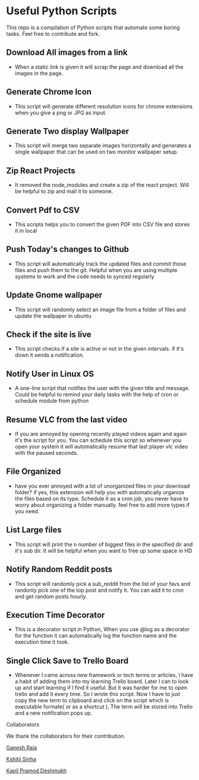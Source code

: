 # Useful Python Scripts

This repo is a compilation of Python scripts that automate some boring tasks. Feel free to contribute and fork. 

## Download All images from a link

- When a static link is given it will scrap the page and download all the images in the page.

## Generate Chrome Icon

- This script will generate different resolution icons for chrome extensions when you give a png or JPG as input.

## Generate Two display Wallpaper

- This script will merge two separate images horizontally and generates a single wallpaper that can be used on two monitor wallpaper setup.


## Zip React Projects

- It removed the node_modules and create a zip of the react project. Will be helpful to zip and mail it to someone. 


## Convert Pdf to CSV

- This scripts helps you to convert the given PDF into CSV file and stores it in local


## Push Today's changes to Github

- This script will automatically track the updated files and commit those files and push them to the git. Helpful when you are using multiple systems to work and the code needs to synced regularly 

## Update Gnome wallpaper

- This script will randomly select an image file from a folder of files and update the wallpaper in ubuntu

## Check if the site is live
- This script checks if a site is active or not in the given intervals. if it's down it sends a notification.


## Notify User in Linux OS
- A one-line script that notifies the user with the given title and message. Could be helpful to remind your daily tasks with the help of cron or schedule module from python

## Resume VLC from the last video

- If you are annoyed by opening recently played videos again and again it's the script for you. You can schedule this script so whenever you open your system it will automatically resume that last player vlc video with the paused seconds.

## File Organized

- have you ever annoyed with a lot of unorganized files in your download folder? if yes, this extension will help you with automatically organize the files based on its type. Schedule it as a cron job, you never have to worry about organizing a folder manually.   feel free to add more types if you need.

## List Large files

- This script will print the n number of biggest files in the specified dir and it's sub dir. It will be helpful when you want to free up some space in HD

## Notify Random Reddit posts

- This script will randomly pick a sub_reddit from the list of your favs and randonly pick one of the top post and notify it. You can add it to cron and get random posts hourly.

## Execution Time Decorator

- This is a decorator script in Python, When you use @log as a decorator for the function it can automatically log the function name and the execution time it took.

## Single Click Save to Trello Board

- Whenever I came across new framework or tech terms or articles, I have a habit of adding them into my learning Trello board. Later I can to look up and start learning if I find it useful. But it was harder for me to open trello and add it every time. So I wrote this script. Now I have to just copy the new term to clipboard and click on the script which is executable formate( or as a shortcut ), The term will be stored into Trello and a new notification pops up.


Collaborators
  
  We thank the collaborators for their contribution. 

  [Ganesh Raja](https://github.com/ganeshrajadev)

  [Kshitij Sinha](https://github.com/sinarest1608)
  
  [Kapil Pramod Deshmukh](https://github.com/KaProDes)